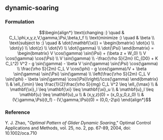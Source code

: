 ## dynamic-soaring

### Formulation
```math
\begin{align*}
\text{changing :} \quad & C_L,\phi,x,y,z,V,\gamma,\Psi,\beta,t_f \\
\text{minimize :} \quad & \beta \\
\text{subject to :} \quad & \dot{\mathbf{\xi}} = \begin{bmatrix} \dot{x} \\ \dot{y} \\ \dot{z} \\ \dot{V} \\ \dot{\gamma} \\ \dot{\Psi} \end{bmatrix}
= \begin{bmatrix}
V \cos(\gamma) \sin(\Psi) + (\beta z + W_0) \\
V \cos(\gamma) \cos(\Psi) \\
V \sin(\gamma) \\
-\frac{\rho S}{2m} (C_{D0} + K C_L^2) V^2 - g \sin(\gamma) - \beta V \sin(\gamma) \sin(\Psi) \cos(\gamma) \\
\frac{\rho S}{2m} C_L V \cos(\phi) - g \cos(\gamma)/V + \beta \sin(\gamma) \sin(\Psi) \sin(\gamma) \\
\left(\frac{\rho S}{2m} C_L V \sin(\phi) - \beta \sin(\gamma) \cos(\Psi)\right)/\cos(\gamma)
\end{bmatrix}
\\
& \ell_{\min} \leq \frac{1}{2}\frac{\rho S}{mg} C_L V^2 \leq \ell_{\max} \\
& \mathbf{\xi}_l \leq \mathbf{\xi} \leq \mathbf{\xi}_u \\
& \mathbf{u}_l \leq \mathbf{u} \leq \mathbf{u}_u \\
& (x,y,z)(0) = (x_0,y_0,z_0) \\
& (V,\gamma,\Psi)(t_f) - (V,\gamma,\Psi)(0) = (0,0,-2\pi)
\end{align*}
```

### Reference
Y. J. Zhao, "*Optimal Pattern of Glider Dynamic Soaring*," Optimal Control Applications and Methods, vol. 25, no. 2, pp. 67-89, 2004, doi: 10.1002/oca.710